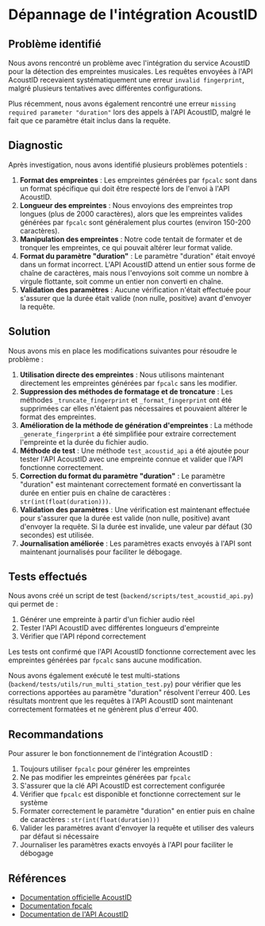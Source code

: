 # Dépannage de l'intégration AcoustID

## Problème identifié

Nous avons rencontré un problème avec l'intégration du service AcoustID pour la détection des empreintes musicales. Les requêtes envoyées à l'API AcoustID recevaient systématiquement une erreur `invalid fingerprint`, malgré plusieurs tentatives avec différentes configurations.

Plus récemment, nous avons également rencontré une erreur `missing required parameter "duration"` lors des appels à l'API AcoustID, malgré le fait que ce paramètre était inclus dans la requête.

## Diagnostic

Après investigation, nous avons identifié plusieurs problèmes potentiels :

1. **Format des empreintes** : Les empreintes générées par `fpcalc` sont dans un format spécifique qui doit être respecté lors de l'envoi à l'API AcoustID.
2. **Longueur des empreintes** : Nous envoyions des empreintes trop longues (plus de 2000 caractères), alors que les empreintes valides générées par `fpcalc` sont généralement plus courtes (environ 150-200 caractères).
3. **Manipulation des empreintes** : Notre code tentait de formater et de tronquer les empreintes, ce qui pouvait altérer leur format valide.
4. **Format du paramètre "duration"** : Le paramètre "duration" était envoyé dans un format incorrect. L'API AcoustID attend un entier sous forme de chaîne de caractères, mais nous l'envoyions soit comme un nombre à virgule flottante, soit comme un entier non converti en chaîne.
5. **Validation des paramètres** : Aucune vérification n'était effectuée pour s'assurer que la durée était valide (non nulle, positive) avant d'envoyer la requête.

## Solution

Nous avons mis en place les modifications suivantes pour résoudre le problème :

1. **Utilisation directe des empreintes** : Nous utilisons maintenant directement les empreintes générées par `fpcalc` sans les modifier.
2. **Suppression des méthodes de formatage et de troncature** : Les méthodes `_truncate_fingerprint` et `_format_fingerprint` ont été supprimées car elles n'étaient pas nécessaires et pouvaient altérer le format des empreintes.
3. **Amélioration de la méthode de génération d'empreintes** : La méthode `_generate_fingerprint` a été simplifiée pour extraire correctement l'empreinte et la durée du fichier audio.
4. **Méthode de test** : Une méthode `test_acoustid_api` a été ajoutée pour tester l'API AcoustID avec une empreinte connue et valider que l'API fonctionne correctement.
5. **Correction du format du paramètre "duration"** : Le paramètre "duration" est maintenant correctement formaté en convertissant la durée en entier puis en chaîne de caractères : `str(int(float(duration)))`.
6. **Validation des paramètres** : Une vérification est maintenant effectuée pour s'assurer que la durée est valide (non nulle, positive) avant d'envoyer la requête. Si la durée est invalide, une valeur par défaut (30 secondes) est utilisée.
7. **Journalisation améliorée** : Les paramètres exacts envoyés à l'API sont maintenant journalisés pour faciliter le débogage.

## Tests effectués

Nous avons créé un script de test (`backend/scripts/test_acoustid_api.py`) qui permet de :

1. Générer une empreinte à partir d'un fichier audio réel
2. Tester l'API AcoustID avec différentes longueurs d'empreinte
3. Vérifier que l'API répond correctement

Les tests ont confirmé que l'API AcoustID fonctionne correctement avec les empreintes générées par `fpcalc` sans aucune modification.

Nous avons également exécuté le test multi-stations (`backend/tests/utils/run_multi_station_test.py`) pour vérifier que les corrections apportées au paramètre "duration" résolvent l'erreur 400. Les résultats montrent que les requêtes à l'API AcoustID sont maintenant correctement formatées et ne génèrent plus d'erreur 400.

## Recommandations

Pour assurer le bon fonctionnement de l'intégration AcoustID :

1. Toujours utiliser `fpcalc` pour générer les empreintes
2. Ne pas modifier les empreintes générées par `fpcalc`
3. S'assurer que la clé API AcoustID est correctement configurée
4. Vérifier que `fpcalc` est disponible et fonctionne correctement sur le système
5. Formater correctement le paramètre "duration" en entier puis en chaîne de caractères : `str(int(float(duration)))`
6. Valider les paramètres avant d'envoyer la requête et utiliser des valeurs par défaut si nécessaire
7. Journaliser les paramètres exacts envoyés à l'API pour faciliter le débogage

## Références

- [Documentation officielle AcoustID](https://acoustid.org/webservice)
- [Documentation fpcalc](https://acoustid.org/chromaprint)
- [Documentation de l'API AcoustID](https://acoustid.org/webservice)
